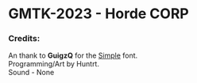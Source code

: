 # GMTK-2023 - Horde CORP

### Credits:
  An thank to <b>GuigzQ</b> for the [Simple](https://www.dafont.com/simple-5.font) font.<br/>
  Programming/Art by Huntrt.<br/>
  Sound - None
